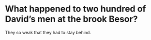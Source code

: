 # What happened to two hundred of David’s men at the brook Besor?

They so weak that they had to stay behind.

